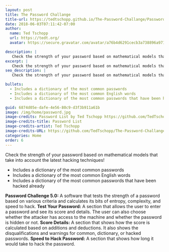 ```yaml
---
layout: post
title: The Password Challange
title-url: https://tedtschopp.github.io/The-Password-Challange/Password%20Challange.html
date: 2018-06-03T07:11:42-07:00
author:
  name: Ted Tschopp
  url: https://tedt.org/
  avatar: https://secure.gravatar.com/avatar/a76b4d6291cecb3a738896a971bfb903?s=512&d=mp&r=g

description: |
   Check the strength of your password based on mathematical models that take into account the latest hacking techniques! 
excerpt: |
   Check the strength of your password based on mathematical models that take into account the latest hacking techniques! 
seo_description: |
   Check the strength of your password based on mathematical models that take into account the latest hacking techniques! 

bullets:
  - Includes a dictionary of the most common passwords
  - Includes a dictionary of the most common English words
  - Includes a dictionary of the most common passwords that have been hacked already

guid: 6874d05e-dafe-4e56-80c9-d3f3b911a61b
image: /img/home/password.jpg
image-credits: Password List by Ted Tschopp https://github.com/TedTschopp/The-Password-Challange
image-credits-title: Password List
image-credits-artist: Ted Tschopp
image-credits-URL: https://github.com/TedTschopp/The-Password-Challange
categories: Home
order: 6
---
```


Check the strength of your password based on mathematical models that take into account the latest hacking techniques! 
* Includes a dictionary of the most common passwords
* Includes a dictionary of the most common English words
* Includes a dictionary of the most common passwords that have been hacked already


**Password Challenge 5.0:** A software that tests the strength of a password based on various criteria and calculates its bits of entropy, complexity, and speed to hack.
**Test Your Password:** A section that allows the user to enter a password and see its score and details. The user can also choose whether the attacker has access to the machine and whether the password is hidden or not.
**Score Details:** A section that shows how the score is calculated based on additions and deductions. It also shows the disqualifications and warnings for common, dictionary, or hacked passwords.
**Speed to Hack Password:** A section that shows how long it would take to hack the password.

